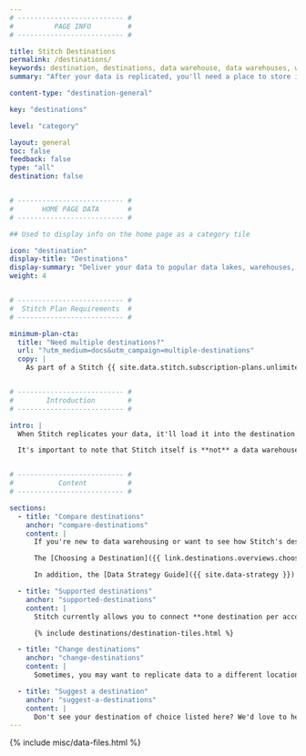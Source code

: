 ```yaml
---
# -------------------------- #
#          PAGE INFO         #
# -------------------------- #

title: Stitch Destinations
permalink: /destinations/
keywords: destination, destinations, data warehouse, data warehouses, warehouse, stitch etl, etl
summary: "After your data is replicated, you'll need a place to store it. Stitch supports some of the most popular databases currently available for use as data warehouses. We call them destinations, but the purpose is the same: a central repository for all your data."

content-type: "destination-general"

key: "destinations"

level: "category"

layout: general
toc: false
feedback: false
type: "all"
destination: false


# -------------------------- #
#       HOME PAGE DATA       #
# -------------------------- #

## Used to display info on the home page as a category tile

icon: "destination"
display-title: "Destinations"
display-summary: "Deliver your data to popular data lakes, warehouses, and storage platforms."
weight: 4


# -------------------------- #
#  Stitch Plan Requirements  #
# -------------------------- #

minimum-plan-cta:
  title: "Need multiple destinations?"
  url: "?utm_medium=docs&utm_campaign=multiple-destinations"
  copy: |
    As part of a Stitch {{ site.data.stitch.subscription-plans.unlimited.name }} or {{ site.data.stitch.subscription-plans.unlimited-plus.name }} plan, you can configure Stitch to route different data sources to different destinations based on your needs. [Contact Stitch Sales for more info]({{ site.sales | append: page.minimum-plan-cta.url }}).


# -------------------------- #
#        Introduction        #
# -------------------------- #

intro: |
  When Stitch replicates your data, it'll load it into the destination - or data warehouse - of your choosing. A data warehouse is a central repository of integrated data from disparate sources.

  It's important to note that Stitch itself is **not** a data warehouse. Stitch is a data pipeline (or ETL tool) that enables you to replicate data from various sources and consolidate it into a single location. **A destination is required to use Stitch.**


# -------------------------- #
#           Content          #
# -------------------------- #

sections:
  - title: "Compare destinations"
    anchor: "compare-destinations"
    content: |
      If you're new to data warehousing or want to see how Stitch's destination offerings compare to each other, look no further.

      The [Choosing a Destination]({{ link.destinations.overviews.choose-destination | prepend: site.baseurl }}) guide can help you choose the best Stitch destination for your data warehousing needs, from ensuring your data sources are compatible to staying within your budget.

      In addition, the [Data Strategy Guide]({{ site.data-strategy }}) is a great place to start if you want some guidance on analytical versus transactional databases.

  - title: "Supported destinations"
    anchor: "supported-destinations"
    content: |
      Stitch currently allows you to connect **one destination per account**. In addition, data will not begin replicating until you've successfully connected a destination and at least one integration.

      {% include destinations/destination-tiles.html %}

  - title: "Change destinations"
    anchor: "change-destinations"
    content: |
      Sometimes, you may want to replicate data to a different location than what you initially connected to Stitch. Whether you're simply switching to a new database or trying a different destination entirely, [you can easily change your destination in Stitch]({{ link.destinations.switch-destinations | prepend: site.baseurl }}).

  - title: "Suggest a destination"
    anchor: "suggest-a-destinations"
    content: |
      Don't see your destination of choice listed here? We'd love to hear from you! Please [reach out to us](mailto:{{ site.support }}) with your suggestion.
---
```

{% include misc/data-files.html %}